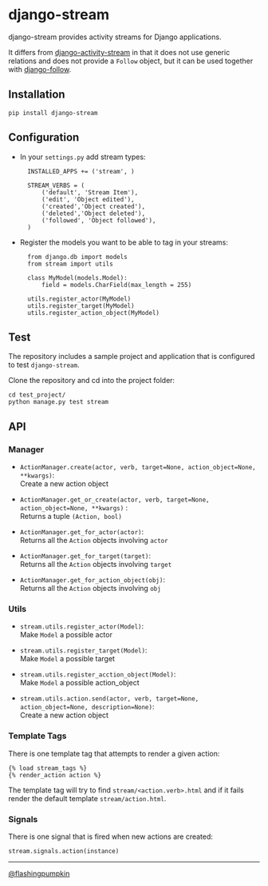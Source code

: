 # django-stream

django-stream provides activity streams for Django applications. 

It differs from 
[django-activity-stream](https://github.com/justquick/django-activity-stream) in that it does not use generic relations and does not provide a `Follow` object, but it can be used together with [django-follow](https://github.com/caffeinehit/django-follow).

## Installation

    pip install django-stream

## Configuration

* In your `settings.py` add stream types:

        INSTALLED_APPS += ('stream', )
        
        STREAM_VERBS = (
            ('default', 'Stream Item'),
            ('edit', 'Object edited'),
            ('created','Object created'),
            ('deleted','Object deleted'),
            ('followed', 'Object followed'),
        )

* Register the models you want to be able to tag in your streams:

        from django.db import models
        from stream import utils

        class MyModel(models.Model):
            field = models.CharField(max_length = 255)

        utils.register_actor(MyModel)
        utils.register_target(MyModel)
        utils.register_action_object(MyModel)

## Test

The repository includes a sample project and application that is configured to test `django-stream`.

Clone the repository and cd into the project folder:

    cd test_project/
    python manage.py test stream


## API

### Manager

* `ActionManager.create(actor, verb, target=None, action_object=None, **kwargs)`:  
  Create a new action object

* `ActionManager.get_or_create(actor, verb, target=None, action_object=None, **kwargs)` :  
  Returns a tuple `(Action, bool)`

* `ActionManager.get_for_actor(actor)`:  
  Returns all the `Action` objects involving `actor`

* `ActionManager.get_for_target(target)`:  
  Returns all the `Action` objects involving `target`

* `ActionManager.get_for_action_object(obj)`:   
  Returns all the `Action` objects involving `obj`

### Utils

* `stream.utils.register_actor(Model)`:  
  Make `Model` a possible actor

* `stream.utils.register_target(Model)`:  
  Make `Model` a possible target

* `stream.utils.register_acction_object(Model)`:  
  Make `Model` a possible action_object

* `stream.utils.action.send(actor, verb, target=None, action_object=None, description=None)`:  
  Create a new action object

### Template Tags

There is one template tag that attempts to render a given action:

    {% load stream_tags %}
    {% render_action action %}

The template tag will try to find `stream/<action.verb>.html` and if it fails render the default template `stream/action.html`.

### Signals

There is one signal that is fired when new actions are created:

`stream.signals.action(instance)`


--------------------


[@flashingpumpkin](http://twitter.com/flashingpumpkin)


